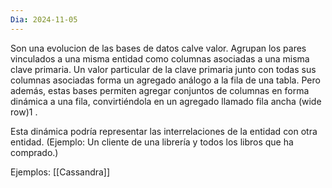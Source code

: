 ```yaml
---
Dia: 2024-11-05
---
```

Son una evolucion de las bases de datos calve valor. Agrupan los pares vinculados a una misma entidad como columnas asociadas a una misma clave primaria.
Un valor particular de la clave primaria junto con todas sus columnas asociadas forma un agregado análogo a la fila de una tabla. Pero además, estas bases permiten agregar conjuntos de columnas en forma dinámica a una fila, convirtiéndola en un agregado llamado fila ancha (wide row)1 .


Esta dinámica podría representar las interrelaciones de la entidad con otra entidad. (Ejemplo: Un cliente de una librería y todos los libros que ha comprado.)

Ejemplos: 
[[Cassandra]]